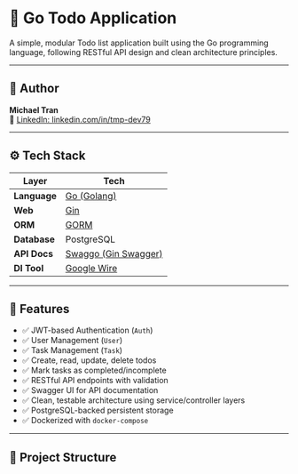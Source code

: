 # 📝 Go Todo Application

A simple, modular Todo list application built using the Go programming language, following RESTful API design and clean architecture principles.

---

## 👤 Author

**Michael Tran**  
🔗 [LinkedIn: linkedin.com/in/tmp-dev79](https://www.linkedin.com/in/tmp-dev79/)

---

## ⚙️ Tech Stack

| Layer        | Tech                                    |
|--------------|------------------------------------------|
| **Language** | [Go (Golang)](https://golang.org)        |
| **Web**      | [Gin](https://github.com/gin-gonic/gin)  |
| **ORM**      | [GORM](https://gorm.io)                  |
| **Database** | PostgreSQL                               |
| **API Docs** | [Swaggo (Gin Swagger)](https://github.com/swaggo/gin-swagger) |
| **DI Tool**  | [Google Wire](https://github.com/google/wire) |

---

## 🚀 Features

- ✅ JWT-based Authentication (`Auth`)
- ✅ User Management (`User`)
- ✅ Task Management (`Task`)
- ✅ Create, read, update, delete todos
- ✅ Mark tasks as completed/incomplete
- ✅ RESTful API endpoints with validation
- ✅ Swagger UI for API documentation
- ✅ Clean, testable architecture using service/controller layers
- ✅ PostgreSQL-backed persistent storage
- ✅ Dockerized with `docker-compose`

---

## 📁 Project Structure